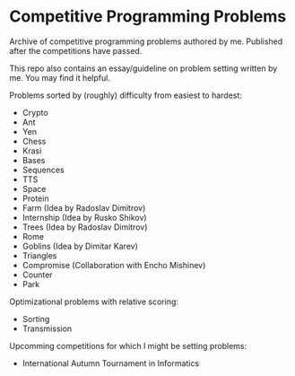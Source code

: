 # Competitive Programming Problems
Archive of competitive programming problems authored by me. Published after the competitions have passed.

This repo also contains an essay/guideline on problem setting written by me. You may find it helpful.

Problems sorted by (roughly) difficulty from easiest to hardest:
* Crypto
* Ant
* Yen
* Chess
* Krasi
* Bases
* Sequences
* TTS
* Space
* Protein
* Farm (Idea by Radoslav Dimitrov)
* Internship (Idea by Rusko Shikov)
* Trees (Idea by Radoslav Dimitrov)
* Rome
* Goblins (Idea by Dimitar Karev)
* Triangles
* Compromise (Collaboration with Encho Mishinev)
* Counter
* Park

Optimizational problems with relative scoring:
* Sorting
* Transmission

Upcomming competitions for which I might be setting problems:
* International Autumn Tournament in Informatics